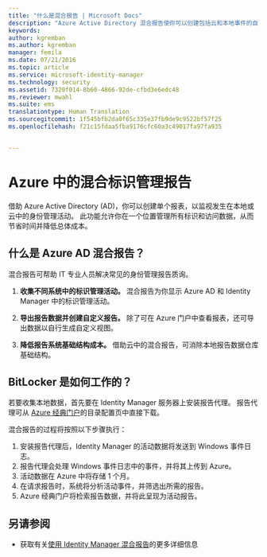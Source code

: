```yaml
---
title: "什么是混合报告 | Microsoft Docs"
description: "Azure Active Directory 混合报告使你可以创建包括云和本地事件的自定义报告。"
keywords: 
author: kgremban
ms.author: kgremban
manager: femila
ms.date: 07/21/2016
ms.topic: article
ms.service: microsoft-identity-manager
ms.technology: security
ms.assetid: 7320f014-8b60-4866-92de-cfbd3e6edc48
ms.reviewer: mwahl
ms.suite: ems
translationtype: Human Translation
ms.sourcegitcommit: 1f545bfb2da0f65c335e37fb9de9c9522bf57f25
ms.openlocfilehash: f21c15fdaa5fba9176cfc60a3c49017fa97fa935


---
```


# <a name="hybrid-identity-management-reports-in-azure"></a>Azure 中的混合标识管理报告
借助 Azure Active Directory (AD)，你可以创建单个报表，以监视发生在本地或云中的身份管理活动。 此功能允许你在一个位置管理所有标识和访问数据，从而节省时间并降低总体成本。

## <a name="what-is-azure-ad-hybrid-reporting"></a>什么是 Azure AD 混合报告？
混合报告可帮助 IT 专业人员解决常见的身份管理报告质询。

1. **收集不同系统中的标识管理活动。** 混合报告为你显示 Azure AD 和 Identity Manager 中的标识管理活动。

2. **导出报告数据并创建自定义报告。** 除了可在 Azure 门户中查看报表，还可导出数据以自行生成自定义视图。

3. **降低报告系统基础结构成本。** 借助云中的混合报告，可消除本地报告数据仓库基础结构。

## <a name="how-does-it-work"></a>BitLocker 是如何工作的？

若要收集本地数据，首先要在 Identity Manager 服务器上安装报告代理。 报告代理可从 [Azure 经典门户](https://manage.windowsazure.com/)的目录配置页中直接下载。

混合报告的过程将按照以下步骤执行：
1. 安装报告代理后，Identity Manager 的活动数据将发送到 Windows 事件日志。
2. 报告代理会处理 Windows 事件日志中的事件，并将其上传到 Azure。
3. 活动数据在 Azure 中将存储 1 个月。
4. 在请求报告时，系统将分析活动事件，并筛选出所需的报告。
5. Azure 经典门户将检索报告数据，并将此呈现为活动报告。

## <a name="see-also"></a>另请参阅
- 获取有关[使用 Identity Manager 混合报告](/microsoft-identity-manager/deploy-use/working-with-identity-manager-hybrid-reporting)的更多详细信息



<!--HONumber=Nov16_HO2-->


